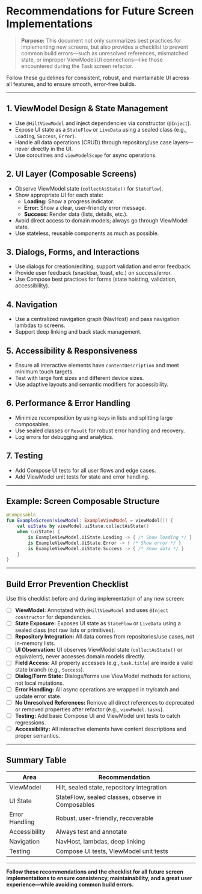 # Recommendations for Future Screen Implementations

> **Purpose:**
> This document not only summarizes best practices for implementing new screens, but also provides a checklist to prevent common build errors—such as unresolved references, mismatched state, or improper ViewModel/UI connections—like those encountered during the Task screen refactor.

Follow these guidelines for consistent, robust, and maintainable UI across all features, and to ensure smooth, error-free builds.

---

## 1. **ViewModel Design & State Management**
- Use `@HiltViewModel` and inject dependencies via constructor (`@Inject`).
- Expose UI state as a `StateFlow` or `LiveData` using a sealed class (e.g., `Loading`, `Success`, `Error`).
- Handle all data operations (CRUD) through repository/use case layers—never directly in the UI.
- Use coroutines and `viewModelScope` for async operations.

## 2. **UI Layer (Composable Screens)**
- Observe ViewModel state (`collectAsState()` for `StateFlow`).
- Show appropriate UI for each state:
  - **Loading:** Show a progress indicator.
  - **Error:** Show a clear, user-friendly error message.
  - **Success:** Render data (lists, details, etc.).
- Avoid direct access to domain models; always go through ViewModel state.
- Use stateless, reusable components as much as possible.

## 3. **Dialogs, Forms, and Interactions**
- Use dialogs for creation/editing; support validation and error feedback.
- Provide user feedback (snackbar, toast, etc.) on success/error.
- Use Compose best practices for forms (state hoisting, validation, accessibility).

## 4. **Navigation**
- Use a centralized navigation graph (NavHost) and pass navigation lambdas to screens.
- Support deep linking and back stack management.

## 5. **Accessibility & Responsiveness**
- Ensure all interactive elements have `contentDescription` and meet minimum touch targets.
- Test with large font sizes and different device sizes.
- Use adaptive layouts and semantic modifiers for accessibility.

## 6. **Performance & Error Handling**
- Minimize recomposition by using keys in lists and splitting large composables.
- Use sealed classes or `Result` for robust error handling and recovery.
- Log errors for debugging and analytics.

## 7. **Testing**
- Add Compose UI tests for all user flows and edge cases.
- Add ViewModel unit tests for state and error handling.

---

## Example: Screen Composable Structure
```kotlin
@Composable
fun ExampleScreen(viewModel: ExampleViewModel = viewModel()) {
    val uiState by viewModel.uiState.collectAsState()
    when (uiState) {
        is ExampleViewModel.UiState.Loading -> { /* Show loading */ }
        is ExampleViewModel.UiState.Error -> { /* Show error */ }
        is ExampleViewModel.UiState.Success -> { /* Show data */ }
    }
}
```

---

## **Build Error Prevention Checklist**
Use this checklist before and during implementation of any new screen:

- [ ] **ViewModel:** Annotated with `@HiltViewModel` and uses `@Inject constructor` for dependencies.
- [ ] **State Exposure:** Exposes UI state as `StateFlow` or `LiveData` using a sealed class (not raw lists or primitives).
- [ ] **Repository Integration:** All data comes from repositories/use cases, not in-memory lists.
- [ ] **UI Observation:** UI observes ViewModel state (`collectAsState()` or equivalent), never accesses domain models directly.
- [ ] **Field Access:** All property accesses (e.g., `task.title`) are inside a valid state branch (e.g., `Success`).
- [ ] **Dialog/Form State:** Dialogs/forms use ViewModel methods for actions, not local mutations.
- [ ] **Error Handling:** All async operations are wrapped in try/catch and update error state.
- [ ] **No Unresolved References:** Remove all direct references to deprecated or removed properties after refactor (e.g., `viewModel.tasks`).
- [ ] **Testing:** Add basic Compose UI and ViewModel unit tests to catch regressions.
- [ ] **Accessibility:** All interactive elements have content descriptions and proper semantics.

---

## Summary Table
| Area                   | Recommendation                                             |
|------------------------|-----------------------------------------------------------|
| ViewModel              | Hilt, sealed state, repository integration                |
| UI State               | StateFlow, sealed classes, observe in Composables         |
| Error Handling         | Robust, user-friendly, recoverable                        |
| Accessibility          | Always test and annotate                                  |
| Navigation             | NavHost, lambdas, deep linking                            |
| Testing                | Compose UI tests, ViewModel unit tests                    |

---

**Follow these recommendations and the checklist for all future screen implementations to ensure consistency, maintainability, and a great user experience—while avoiding common build errors.**
